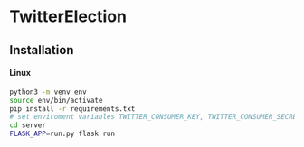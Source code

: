 # TwitterElection

## Installation
#### Linux
```bash
python3 -m venv env
source env/bin/activate
pip install -r requirements.txt
# set enviroment variables TWITTER_CONSUMER_KEY, TWITTER_CONSUMER_SECRET, TWITTER_ACCESS_KEY, TWITTER_ACCESS_SECRET
cd server
FLASK_APP=run.py flask run
```